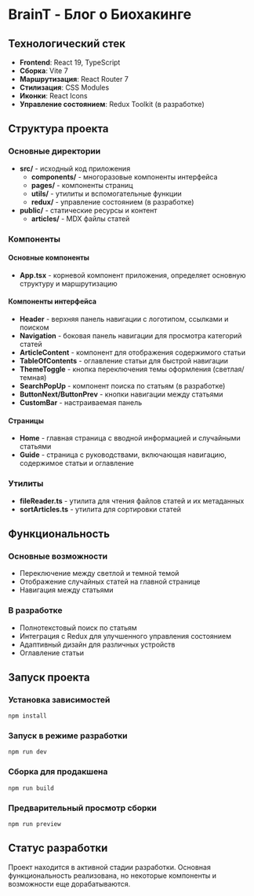 # BrainT - Блог о Биохакинге

## Технологический стек
- **Frontend**: React 19, TypeScript
- **Сборка**: Vite 7
- **Маршрутизация**: React Router 7
- **Стилизация**: CSS Modules
- **Иконки**: React Icons
- **Управление состоянием**: Redux Toolkit (в разработке)

## Структура проекта

### Основные директории
- **src/** - исходный код приложения
  - **components/** - многоразовые компоненты интерфейса
  - **pages/** - компоненты страниц
  - **utils/** - утилиты и вспомогательные функции
  - **redux/** - управление состоянием (в разработке)
- **public/** - статические ресурсы и контент
  - **articles/** - MDX файлы статей

### Компоненты

#### Основные компоненты
- **App.tsx** - корневой компонент приложения, определяет основную структуру и маршрутизацию

#### Компоненты интерфейса
- **Header** - верхняя панель навигации с логотипом, ссылками и поиском
- **Navigation** - боковая панель навигации для просмотра категорий статей
- **ArticleContent** - компонент для отображения содержимого статьи
- **TableOfContents** - оглавление статьи для быстрой навигации
- **ThemeToggle** - кнопка переключения темы оформления (светлая/темная)
- **SearchPopUp** - компонент поиска по статьям (в разработке)
- **ButtonNext/ButtonPrev** - кнопки навигации между статьями
- **CustomBar** - настраиваемая панель 

#### Страницы
- **Home** - главная страница с вводной информацией и случайными статьями
- **Guide** - страница с руководствами, включающая навигацию, содержимое статьи и оглавление

### Утилиты
- **fileReader.ts** - утилита для чтения файлов статей и их метаданных
- **sortArticles.ts** - утилита для сортировки статей

## Функциональность

### Основные возможности
- Переключение между светлой и темной темой
- Отображение случайных статей на главной странице
- Навигация между статьями


### В разработке
- Полнотекстовый поиск по статьям
- Интеграция с Redux для улучшенного управления состоянием
- Адаптивный дизайн для различных устройств
- Оглавление статьи

## Запуск проекта

### Установка зависимостей
```
npm install
```

### Запуск в режиме разработки
```
npm run dev
```

### Сборка для продакшена
```
npm run build
```

### Предварительный просмотр сборки
```
npm run preview
```

## Статус разработки
Проект находится в активной стадии разработки. Основная функциональность реализована, но некоторые компоненты и возможности еще дорабатываются.
